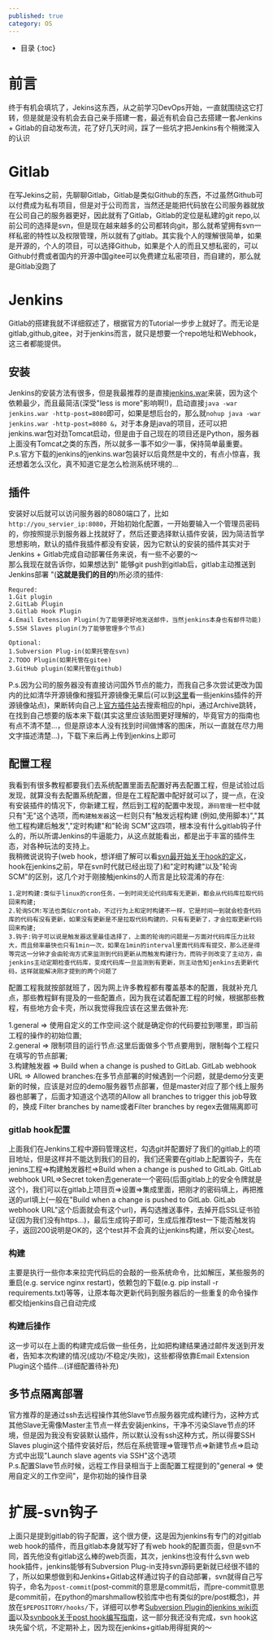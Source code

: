 ```yaml
---
published: true
category: OS
---
```

* 目录
{:toc}

# 前言  
  终于有机会填坑了，Jekins这东西，从之前学习DevOps开始，一直就围绕这它打转，但是就是没有机会去自己亲手搭建一套，最近有机会自己去搭建一套Jenkins + Gitlab的自动发布流，花了好几天时间，踩了一些坑才把Jenkins有个稍微深入的认识  
  
# Gitlab  
  在写Jekins之前，先聊聊Gitlab，Gitlab是类似Github的东西，不过虽然Github可以付费成为私有项目，但是对于公司而言，当然还是能把代码放在公司服务器就放在公司自己的服务器更好，因此就有了Gitlab，Gitlab的定位是私建的git repo,以前公司的选择是svn，但是现在越来越多的公司都转向git，那么就希望拥有svn一样私密的特性以及权限管理，所以就有了gitlab。其实我个人的理解很简单，如果是开源的，个人的项目，可以选择Github，如果是个人的而且又想私密的，可以Github付费或者国内的开源中国gitee可以免费建立私密项目，而自建的，那么就是Gitlab没跑了
  
# Jenkins
  Gitlab的搭建我就不详细叙述了，根据官方的Tutorial一步步上就好了。而无论是gitlab,github,gitee，对于jenkins而言，就只是想要一个repo地址和Webhook，这三者都能提供。

## 安装  
  Jenkins的安装方法有很多，但是我最推荐的是直接[jenkins.war](http://mirrors.jenkins.io/war-stable/latest/jenkins.war)来装，因为这个依赖最少，而且最简洁(深受"less is more"影响啊!)，启动直接`java -war jenkins.war -http-post=8080`即可，如果是想后台的，那么就`nohup java -war jenkins.war -http-post=8080 &`，对于本身是java的项目，还可以把jenkins.war包对劲Tomcat启动，但是由于自己现在的项目还是Python，服务器上面没有Tomcat之类的东西，所以就多一事不如少一事，保持简单最重要。  
  P.s.官方下载的jenkins的jenkins.war包装好以后竟然是中文的，有点小惊喜，我还想着怎么汉化，真不知道它是怎么检测系统环境的...  
  
## 插件  
  安装好以后就可以访问服务器的8080端口了，比如`http://you_servier_ip:8080`，开始初始化配置，一开始要输入一个管理员密码的，你按照提示到服务器上找就好了，然后还要选择默认插件安装，因为简洁哲学思想影响，默认的插件我插件都没有安装，因为它默认的安装的插件其实对于Jenkins + Gitlab完成自动部署任务来说，有一些不必要的～  
  那么我现在就告诉你，如果想达到" 能够git push到gitlab后，gitlab主动推送到Jenkins部署 "(**这就是我们的目的!**)所必须的插件:　　

```
Requred:  
1.Git plugin
2.GitLab Plugin
3.Gitlab Hook Plugin
4.Email Extension Plugin(为了能够更好地发送邮件，当然jenkins本身也有邮件功能)
5.SSH Slaves plugin(为了能够管理多个节点)

Optional:
1.Subversion Plug-in(如果托管在svn)
2.TODO Plugin(如果托管在gitee)
3.GitHub plugin(如果托管在github)
```

  P.s.因为公司的服务器没有直接访问国外节点的能力，而我自己多次尝试更改为国内的比如清华开源镜像和搜狐开源镜像无果后(可以到[这里](http://mirrors.jenkins-ci.org/status.html)看一些jenkins插件的开源镜像站点)，果断转向自己上[官方插件站](https://plugins.jenkins.io/)去搜索相应的hpi，通过Archive跳转，在找到自己想要的版本来下载(其实这里应该贴图更好理解的，毕竟官方的指南也有点不清不楚...，但是原谅本人没有找到时间做博客的图床，所以一直就在尽力用文字描述清楚...)，下载下来后再上传到jenkins上即可

## 配置工程
   我看到有很多教程都要我们去系统配置里面去配置好再去配置工程，但是试验过后发现，就算没有去配置系统配置，但是在工程配置中配好就可以了，提一点，在没有安装插件的情况下，你新建工程，然后到工程的配置中发现，`源码管理`一栏中就只有"无"这个选项，而`构建触发器`这一栏则只有"触发远程构建 (例如,使用脚本)","其他工程构建后触发","定时构建"和"轮询 SCM"这四项，根本没有什么gitlab钩子什么的，所以所谓Jenkins的牛逼能力，从这点就能看出，都是出于丰富的插件生态，对各种玩法的支持上。  
   我稍微说说钩子(web hook，想详细了解可以看[svn最开始关于hook的定义](http://svnbook.red-bean.com/en/1.5/svn.reposadmin.create.html#svn.reposadmin.create.hooks)，hook在jenkins之前，早在svn时代就已经出现了)和"定时构建"以及"轮询 SCM"的区别，这几个对于刚接触jenkins的人而言是比较混淆的存在:  
   
```
1.定时构建:类似于linux的cron任务，一到时间无论代码库有无更新，都会从代码库拉取代码回来构建;
2.轮询SCM:写法也类似crontab，不过行为上和定时构建不一样，它是时间一到就会检查代码库的代码有没有更新，如果没有更新是不是拉取代码构建的，只有有更新了，才会拉取更新代码回来构建;
3.钩子:钩子可以说是触发器这里最佳选择了，上面的轮询的问题是一方面对代码库压力比较大，而且频率最快也只有1min一次，如果在1min的interval里面代码库有提交，那么还是得等完这一分钟才会由轮询方式来监测到代码更新从而触发构建行为，而钩子则改变了主动方，由jenkins主动定期检查代码库，变成代码库一旦监测到有更新，则主动告知jenkins去更新代码，这样就能解决刚才提到的两个问题了
```

  配置工程我就按部就班了，因为网上许多教程都有覆盖基本的配置，我就补充几点，那些教程鲜有提及的一些配置点，因为我在试着配置工程的时候，根据那些教程，有些地方会卡壳，所以我觉得我应该在这里去做补充:  
  
1.general => 使用自定义的工作空间:这个就是确定你的代码要拉到哪里，即当前工程的操作的初始位置;   
2.general => 限制项目的运行节点:这里后面做多个节点要用到，限制每个工程只在填写的节点部署;    
3.构建触发器 => Build when a change is pushed to GitLab. GitLab webhook URL => Allowed branches:在多节点部署的时候遇到一个问题，就是demo分支更新的时候，应该是对应的demo服务器节点部署，但是master对应了那个线上服务器也部署了，后面才知道这个选项的Allow all branches to trigger this job导致的，换成 Filter branches by name或者Filter branches by regex去做隔离即可  

### gitlab hook配置
  上面我们在Jenkins工程中源码管理这栏，勾选git并配置好了我们的gitlab上的项目地址，但是这样并不能达到我们的目的，我们还需要在gitlab上配置钩子，先在jenins工程=>构建触发器栏=>Build when a change is pushed to GitLab. GitLab webhook URL=>Secret token去generate一个密码(后面gitlab上的安全令牌就是这个)，我们可以在gitlab上项目页=>设置=>集成里面，把刚才的密码填上，再把推送的url填上(一般在"Build when a change is pushed to GitLab. GitLab webhook URL"这个后面就会有这个url)，再勾选推送事件，去掉开启SSL证书验证(因为我们没有https...)，最后生成钩子即可，生成后推荐test一下能否触发钩子，返回200说明是OK的，这个test并不会真的让jenkins构建，所以安心test。
  
### 构建  
  主要是执行一些你本来拉完代码后的会敲的一些系统命令，比如解压，某些服务的重启(e.g. service nginx restart)，依赖包的下载(e.g. pip install -r requirements.txt)等等，让原本每次更新代码到服务器后的一些重复的命令操作都交给jenkins自己自动完成  

### 构建后操作  
  这一步可以在上面的构建完成后做一些任务，比如把构建结果通过邮件发送到开发者，告知本次构建的情况(成功/不稳定/失败)，这些都得依靠Email Extension Plugin这个插件...(详细配置待补充)  
  
## 多节点隔离部署  
  官方推荐的是通过ssh去远程操作其他Slave节点服务器完成构建行为，这种方式其他Slave无需像Master主节点一样去安装jenkins，干净不污染Slave节点的环境，但是因为我没有安装默认插件，所以默认没有ssh这种方式，所以得要SSH Slaves plugin这个插件安装好后，然后在系统管理=>管理节点=>新建节点=>启动方式中出现"Launch slave agents via SSH"这个选项  
  P.s.配置Slave节点时候，远程工作目录相当于上面配置工程提到的"general => 使用自定义的工作空间"，是你初始的操作目录
  
# 扩展-svn钩子  
  上面只是提到gitlab的钩子配置，这个很方便，这是因为jenkins有专门的对gitlab web hook的插件，而且gitlab本身就写好了有web hook的配置页面，但是svn不同，首先他没有gitlab这么棒的web页面，其次，jenkins也没有什么svn web hook插件，jenkins能够有Subversion Plug-in支持svn源码更新就已经很不错的了，所以如果想做到和Jenkins+Gitlab这样通过钩子的自动部署，svn就得自己写钩子，命名为`post-commit`(post-commit的意思是commit后，而pre-commit意思是commit前，在python的marshmallow校验库中也有类似的pre/post概念)，并放在`$PEPOSITORY/hooks/`下，详细可以参考[Subversion Plugin的jenkins wiki页面](https://wiki.jenkins.io/display/JENKINS/Subversion+Plugin#SubversionPlugin-Postcommithook)以及[svnbook关于post hook编写指南](http://svnbook.red-bean.com/en/1.5/svn.reposadmin.create.html#svn.reposadmin.create.hooks)，这一部分我还没有完成，svn hook这块先留个坑，不定期补上，因为现在jenkins+gitlab用得挺爽的～
